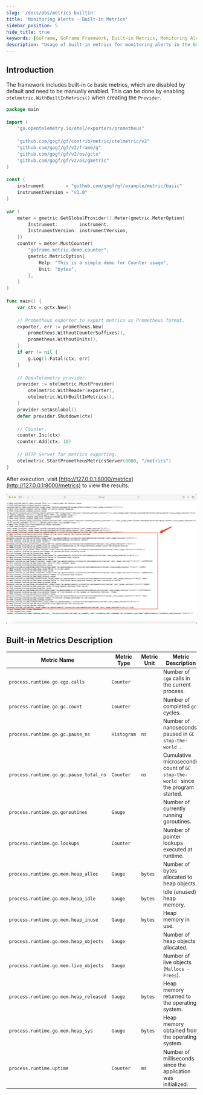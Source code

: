 ```yaml
---
slug: '/docs/obs/metrics-builtin'
title: 'Monitoring Alerts - Built-in Metrics'
sidebar_position: 5
hide_title: true
keywords: [GoFrame, GoFrame Framework, Built-in Metrics, Monitoring Alerts, Metric Types, Performance Monitoring, Prometheus, OpenTelemetry, Performance Optimization, Go Basic Metrics]
description: "Usage of built-in metrics for monitoring alerts in the GoFrame framework, including how to enable Go basic metrics with otelmetric, and how to integrate with Prometheus and OpenTelemetry for performance monitoring and optimization. The document provides example code and detailed descriptions of metrics, including metric names, types, and descriptions, to assist users in understanding and implementing performance monitoring."
---
```


## Introduction

The framework includes built-in `Go` basic metrics, which are disabled by default and need to be manually enabled. This can be done by enabling `otelmetric.WithBuiltInMetrics()` when creating the `Provider`.

```go
package main

import (
    "go.opentelemetry.io/otel/exporters/prometheus"

    "github.com/gogf/gf/contrib/metric/otelmetric/v2"
    "github.com/gogf/gf/v2/frame/g"
    "github.com/gogf/gf/v2/os/gctx"
    "github.com/gogf/gf/v2/os/gmetric"
)

const (
    instrument        = "github.com/gogf/gf/example/metric/basic"
    instrumentVersion = "v1.0"
)

var (
    meter = gmetric.GetGlobalProvider().Meter(gmetric.MeterOption{
        Instrument:        instrument,
        InstrumentVersion: instrumentVersion,
    })
    counter = meter.MustCounter(
        "goframe.metric.demo.counter",
        gmetric.MetricOption{
            Help: "This is a simple demo for Counter usage",
            Unit: "bytes",
        },
    )
)

func main() {
    var ctx = gctx.New()

    // Prometheus exporter to export metrics as Prometheus format.
    exporter, err := prometheus.New(
        prometheus.WithoutCounterSuffixes(),
        prometheus.WithoutUnits(),
    )
    if err != nil {
        g.Log().Fatal(ctx, err)
    }

    // OpenTelemetry provider.
    provider := otelmetric.MustProvider(
        otelmetric.WithReader(exporter),
        otelmetric.WithBuiltInMetrics(),
    )
    provider.SetAsGlobal()
    defer provider.Shutdown(ctx)

    // Counter.
    counter.Inc(ctx)
    counter.Add(ctx, 10)

    // HTTP Server for metrics exporting.
    otelmetric.StartPrometheusMetricsServer(8000, "/metrics")
}
```

After execution, visit [http://127.0.0.1:8000/metrics](http://127.0.0.1:8000/metrics) to view the results.

![](/markdown/daf1d8449208ba307efd483c505b7b5a.png)

## Built-in Metrics Description

| **Metric Name** | **Metric Type** | **Metric Unit** | **Metric Description** |
| --- | --- | --- | --- |
| `process.runtime.go.cgo.calls` | `Counter` |  | Number of `cgo` calls in the current process. |
| `process.runtime.go.gc.count` | `Counter` |  | Number of completed `gc` cycles. |
| `process.runtime.go.gc.pause_ns` | `Histogram` | `ns` | Number of nanoseconds paused in `GC stop-the-world `. |
| `process.runtime.go.gc.pause_total_ns` | `Counter` | `ns` | Cumulative microseconds count of `GC stop-the-world ` since the program started. |
| `process.runtime.go.goroutines` | `Gauge` |  | Number of currently running goroutines. |
| `process.runtime.go.lookups` | `Counter` |  | Number of pointer lookups executed at runtime. |
| `process.runtime.go.mem.heap_alloc` | `Gauge` | `bytes` | Number of bytes allocated to heap objects. |
| `process.runtime.go.mem.heap_idle` | `Gauge` | `bytes` | Idle (unused) heap memory. |
| `process.runtime.go.mem.heap_inuse` | `Gauge` | `bytes` | Heap memory in use. |
| `process.runtime.go.mem.heap_objects` | `Gauge` |  | Number of heap objects allocated. |
| `process.runtime.go.mem.live_objects` | `Gauge` |  | Number of live objects (`Mallocs - Frees`). |
| `process.runtime.go.mem.heap_released` | `Gauge` | `bytes` | Heap memory returned to the operating system. |
| `process.runtime.go.mem.heap_sys` | `Gauge` | `bytes` | Heap memory obtained from the operating system. |
| `process.runtime.uptime` | `Counter` | `ms` | Number of milliseconds since the application was initialized. |